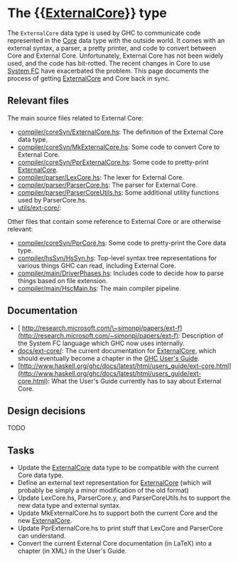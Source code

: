 # The {{[ExternalCore](external-core)}} type


The `ExternalCore` data type is used by GHC to communicate code represented in the [Core](commentary/compiler/core-syn-type) data type with the outside world. It comes with an external syntax, a parser, a pretty printer, and code to convert between Core and External Core. Unfortunately, External Core has not been widely used, and the code has bit-rotted. The recent changes in Core to use [System FC](commentary/compiler/fc) have exacerbated the problem. This page documents the process of getting [ExternalCore](external-core) and Core back in sync.

## Relevant files


The main source files related to External Core:

- [compiler/coreSyn/ExternalCore.hs](/trac/ghc/browser/ghc/compiler/coreSyn/ExternalCore.hs): The definition of the External Core data type.
- [compiler/coreSyn/MkExternalCore.hs](/trac/ghc/browser/ghc/compiler/coreSyn/MkExternalCore.hs): Some code to convert Core to External Core.
- [compiler/coreSyn/PprExternalCore.hs](/trac/ghc/browser/ghc/compiler/coreSyn/PprExternalCore.hs): Some code to pretty-print [ExternalCore](external-core).
- [compiler/parser/LexCore.hs](/trac/ghc/browser/ghc/compiler/parser/LexCore.hs): The lexer for External Core.
- [compiler/parser/ParserCore.hs](/trac/ghc/browser/ghc/compiler/parser/ParserCore.hs): The parser for External Core.
- [compiler/parser/ParserCoreUtils.hs](/trac/ghc/browser/ghc/compiler/parser/ParserCoreUtils.hs): Some additional utility functions used by ParserCore.hs.
- [utils/ext-core/](/trac/ghc/browser/ghc/utils/ext-core/):


Other files that contain some reference to External Core or are otherwise relevant:

- [compiler/coreSyn/PprCore.hs](/trac/ghc/browser/ghc/compiler/coreSyn/PprCore.hs): Some code to pretty-print the Core data type.
- [compiler/hsSyn/HsSyn.hs](/trac/ghc/browser/ghc/compiler/hsSyn/HsSyn.hs): Top-level syntax tree representations for various things GHC can read, including External Core.
- [compiler/main/DriverPhases.hs](/trac/ghc/browser/ghc/compiler/main/DriverPhases.hs): Includes code to decide how to parse things based on file extension.
- [compiler/main/HscMain.hs](/trac/ghc/browser/ghc/compiler/main/HscMain.hs): The main compiler pipeline.

## Documentation

- [ http://research.microsoft.com/\~simonpj/papers/ext-f](http://research.microsoft.com/~simonpj/papers/ext-f): Description of the System FC language which GHC now uses internally.
- [docs/ext-core/](/trac/ghc/browser/ghc/docs/ext-core/): The current documentation for [ExternalCore](external-core), which should eventually become a chapter in the [GHC User's Guide](http://www.haskell.org/ghc/docs/latest/html/users_guide/index.html).
- [http://www.haskell.org/ghc/docs/latest/html/users_guide/ext-core.html](http://www.haskell.org/ghc/docs/latest/html/users_guide/ext-core.html): What the User's Guide currently has to say about External Core.

## Design decisions

TODO

## Tasks

- Update the [ExternalCore](external-core) data type to be compatible with the current Core data type.
- Define an external text representation for [ExternalCore](external-core) (which will probably be simply a minor modification of the old format)
- Update LexCore.hs, ParserCore.y, and ParserCoreUtils.hs to support the new data type and external syntax.
- Update MkExternalCore.hs to support both the current Core and the new [ExternalCore](external-core).
- Update PprExternalCore.hs to print stuff that LexCore and ParserCore can understand.
- Convert the current External Core documentation (in LaTeX) into a chapter (in XML) in the User's Guide.
